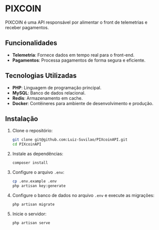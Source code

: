 # PIXCOIN

PIXCOIN é uma API responsável por alimentar o front de telemetrias e receber pagamentos.

## Funcionalidades

- **Telemetria**: Fornece dados em tempo real para o front-end.
- **Pagamentos**: Processa pagamentos de forma segura e eficiente.

## Tecnologias Utilizadas

- **PHP**: Linguagem de programação principal.
- **MySQL**: Banco de dados relacional.
- **Redis**: Armazenamento em cache.
- **Docker**: Contêineres para ambiente de desenvolvimento e produção.

## Instalação

1. Clone o repositório:
    ```sh
    git clone git@github.com:Luiz-Suvilao/PIXcoinAPI.git
    cd PIXcoinAPI
    ```

2. Instale as dependências:
    ```sh
    composer install
    ```

3. Configure o arquivo `.env`:
    ```sh
    cp .env.example .env
    php artisan key:generate
    ```

4. Configure o banco de dados no arquivo `.env` e execute as migrações:
    ```sh
    php artisan migrate
    ```

5. Inicie o servidor:
    ```sh
    php artisan serve
    ```
